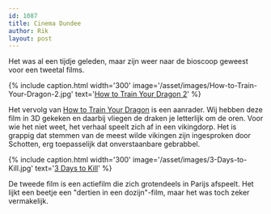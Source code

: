 ```yaml
---
id: 1087
title: Cinema Dundee
author: Rik
layout: post
---
```

Het was al een tijdje geleden, maar zijn weer naar de bioscoop geweest voor een tweetal films.

{% include caption.html
    width='300'
    image='/asset/images/How-to-Train-Your-Dragon-2.jpg' 
    text='[How to Train Your Dragon 2](http://www.imdb.com/title/tt1646971/)'
%}

Het vervolg van [How to Train Your Dragon](http://www.imdb.com/title/tt0892769/) is een aanrader. Wij hebben deze film in 3D gekeken en daarbij vliegen de draken je letterlijk om de oren. Voor wie het niet weet, het verhaal speelt zich af in een vikingdorp. Het is grappig dat stemmen van de meest wilde vikingen zijn ingesproken door Schotten, erg toepasselijk dat onverstaanbare gebrabbel.

{% include caption.html
    width='300'
    image='/asset/images/3-Days-to-Kill.jpg' 
    text='[3 Days to Kill](http://www.imdb.com/title/tt2172934/)'
%}

De tweede film is een actiefilm die zich grotendeels in Parijs afspeelt. Het lijkt een beetje een "dertien in een dozijn"-film, maar het was toch zeker vermakelijk.